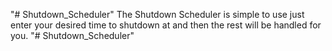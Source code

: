 "# Shutdown_Scheduler" 
The Shutdown Scheduler is simple to use just enter your desired time to shutdown at and then the rest will be handled for you.
"# Shutdown_Scheduler" 